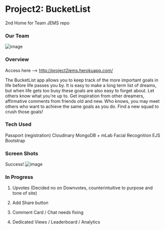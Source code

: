 # Project2: BucketList
2nd Home for Team JEMS repo

### Our Team
![image](https://user-images.githubusercontent.com/41309640/51102693-f5ac4680-17ad-11e9-8de4-682f702a3baf.png)

### Overview

Access here -->  http://project2jems.herokuapp.com/

The BucketList app allows you to keep track of the more important goals in life before life passes you by. It is easy to make a long term list of dreams, but when life gets too busy these goals are also easy to forget about. Let others know what you're up to. Get inspiration from other dreamers, affirmative comments from friends old and new. Who knows, you may meet others who want to achieve the same goals as you do. Find a new squad to crush those goals!

### Tech Used
Passport (registration)
Cloudinary
MongoDB + mLab
Facial Recognition
EJS	
Bootstrap

### Screen Shots
Success!
![image](https://user-images.githubusercontent.com/41309640/51102517-4bccba00-17ad-11e9-94b6-c0d81813c793.png)

### In Progress
1.  Upvotes (Decided no on Downvotes, counterintuitive to purpose and tone of site)

2.  Add Share button

3.  Comment Card / Chat needs fixing

4.  Dedicated Views / Leaderboard / Analytics
